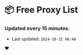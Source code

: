 # :package: Free Proxy List
### Updated every 15 minutes.

- Last updated: `2024-10-31 06:40`

:heart:
